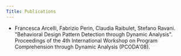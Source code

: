 ```yaml
---
Title: Publications
---
```



-  Francesca Arcelli, Fabrizio Perin, Claudia Raibulet, Stefano Ravani. "Behavioral Design Pattern Detection through Dynamic Analysis". Proceedings of the 4th International Workshop on Program Comprehension through Dynamic Analysis (PCODA'08).
